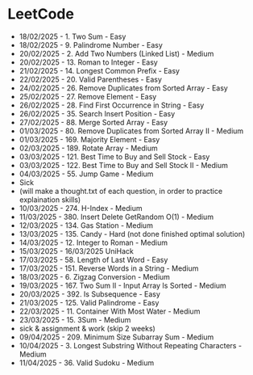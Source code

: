 # LeetCode 

- 18/02/2025 - 1. Two Sum - Easy  
- 18/02/2025 - 9. Palindrome Number - Easy  
- 20/02/2025 - 2. Add Two Numbers (Linked List) - Medium  
- 20/02/2025 - 13. Roman to Integer - Easy  
- 21/02/2025 - 14. Longest Common Prefix - Easy  
- 22/02/2025 - 20. Valid Parentheses - Easy  
- 24/02/2025 - 26. Remove Duplicates from Sorted Array - Easy  
- 25/02/2025 - 27. Remove Element - Easy  
- 26/02/2025 - 28. Find First Occurrence in String - Easy  
- 26/02/2025 - 35. Search Insert Position - Easy  
- 27/02/2025 - 88. Merge Sorted Array - Easy  
- 01/03/2025 - 80. Remove Duplicates from Sorted Array II - Medium  
- 01/03/2025 - 169. Majority Element - Easy  
- 02/03/2025 - 189. Rotate Array - Medium  
- 03/03/2025 - 121. Best Time to Buy and Sell Stock - Easy  
- 03/03/2025 - 122. Best Time to Buy and Sell Stock II - Medium  
- 04/03/2025 - 55. Jump Game - Medium
- Sick
- (will make a thought.txt of each question, in order to practice explaination skills)
- 10/03/2025 - 274. H-Index - Medium
- 11/03/2025 - 380. Insert Delete GetRandom O(1) - Medium
- 12/03/2025 - 134. Gas Station - Medium
- 13/03/2025 - 135. Candy - Hard (not done finished optimal solution)
- 14/03/2025 - 12. Integer to Roman - Medium
- 15/03/2025 - 16/03/2025 UniHack
- 17/03/2025 - 58. Length of Last Word - Easy
- 17/03/2025 - 151. Reverse Words in a String - Medium
- 18/03/2025 - 6. Zigzag Conversion - Medium
- 19/03/2025 - 167. Two Sum II - Input Array Is Sorted - Medium
- 20/03/2025 - 392. Is Subsequence - Easy
- 21/03/2025 - 125. Valid Palindrome - Easy
- 22/03/2025 - 11. Container With Most Water - Medium
- 23/03/2025 - 15. 3Sum - Medium
- sick & assignment & work (skip 2 weeks)
- 09/04/2025 - 209. Minimum Size Subarray Sum - Medium
- 10/04/2025 - 3. Longest Substring Without Repeating Characters - Medium
- 11/04/2025 - 36. Valid Sudoku - Medium